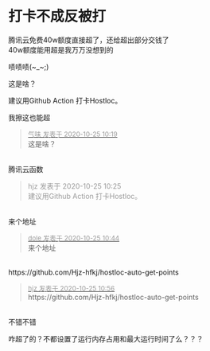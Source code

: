 # 打卡不成反被打


<img id="aimg_bx88S" onclick="zoom(this, this.src, 0, 0, 0)" class="zoom" src="https://pic.gksec.com/2020/10/25/7a45f2aa30a05/snipaste_2020-10-25_10-06-57.png" onmouseover="img_onmouseoverfunc(this)" onload="thumbImg(this)" border="0" alt="" /><br />
腾讯云免费40w额度直接超了，还给超出部分交钱了<img src="static/image/smiley/yct/002.gif" smilieid="30" border="0" alt="" /> <br />
40w额度能用超是我万万没想到的

啧啧啧(~_~;)

这是啥？

建议用Github Action 打卡Hostloc。<img src="static/image/smiley/default/lol.gif" smilieid="12" border="0" alt="" />

我擦这也能超

<div class="quote"><blockquote><font size="2"><a href="https://www.hostloc.com/forum.php?mod=redirect&amp;goto=findpost&amp;pid=9348902&amp;ptid=758195" target="_blank"><font color="#999999">气味 发表于 2020-10-25 10:19</font></a></font><br />
这是啥？</blockquote></div><br />
腾讯云函数

<div class="quote"><blockquote><font color="#999999">hjz 发表于 2020-10-25 10:25</font><br />
<font color="#999999">建议用Github Action 打卡Hostloc。</font></blockquote></div><br />
来个地址

<div class="quote"><blockquote><font size="2"><a href="https://www.hostloc.com/forum.php?mod=redirect&amp;goto=findpost&amp;pid=9348991&amp;ptid=758195" target="_blank"><font color="#999999">dole 发表于 2020-10-25 10:44</font></a></font><br />
来个地址</blockquote></div><br />
https://github.com/Hjz-hfkj/hostloc-auto-get-points

<div class="quote"><blockquote><font size="2"><a href="https://www.hostloc.com/forum.php?mod=redirect&amp;goto=findpost&amp;pid=9349040&amp;ptid=758195" target="_blank"><font color="#999999">hjz 发表于 2020-10-25 10:56</font></a></font><br />
https://github.com/Hjz-hfkj/hostloc-auto-get-points</blockquote></div><br />
不错不错<img id="aimg_a7KAP" onclick="zoom(this, this.src, 0, 0, 0)" class="zoom" src="https://cdn.jsdelivr.net/gh/hishis/forum-master/public/images/patch.gif" onmouseover="img_onmouseoverfunc(this)" onload="thumbImg(this)" border="0" alt="" />

咋超了的？不都设置了运行内存占用和最大运行时间了么？？？
